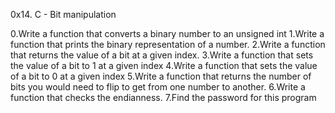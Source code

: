 0x14. C - Bit manipulation

0.Write a function that converts a binary number to an unsigned int
1.Write a function that prints the binary representation of a number. 
2.Write a function that returns the value of a bit at a given index. 
3.Write a function that sets the value of a bit to 1 at a given index
4.Write a function that sets the value of a bit to 0 at a given index
5.Write a function that returns the number of bits you would need to flip to get from one number to another.
6.Write a function that checks the endianness. 
7.Find the password for this program
